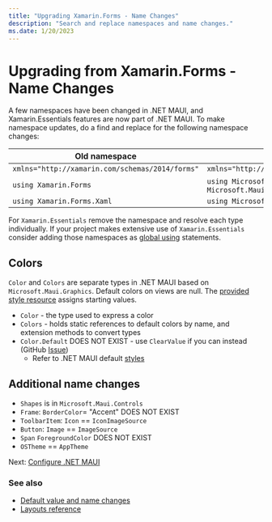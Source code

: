 ```yaml
---
title: "Upgrading Xamarin.Forms - Name Changes"
description: "Search and replace namespaces and name changes."
ms.date: 1/20/2023
---
```


# Upgrading from Xamarin.Forms - Name Changes

A few namespaces have been changed in .NET MAUI, and Xamarin.Essentials features are now part of .NET MAUI. To make namespace updates, do a find and replace for the following namespace changes:

  | Old namespace | New namespace |
  | --- | --- |
  | `xmlns="http://xamarin.com/schemas/2014/forms"` | `xmlns="http://schemas.microsoft.com/dotnet/2021/maui"` |
  | `using Xamarin.Forms` | `using Microsoft.Maui` **AND** `using Microsoft.Maui.Controls` |
  | `using Xamarin.Forms.Xaml` | `using Microsoft.Maui.Controls.Xaml` |

For `Xamarin.Essentials` remove the namespace and resolve each type individually. If your project makes extensive use of `Xamarin.Essentials` consider adding those namespaces as [global using](https://learn.microsoft.com/dotnet/csharp/language-reference/keywords/using-directive) statements.

## Colors

`Color` and `Colors` are separate types in .NET MAUI based on `Microsoft.Maui.Graphics`. Default colors on views are null. The [provided style resource](https://github.com/dotnet/maui/tree/main/src/Templates/src/templates/maui-mobile/Resources/Styles) assigns starting values.

* `Color` - the type used to express a color
* `Colors` - holds static references to default colors by name, and extension methods to convert types
* `Color.Default` DOES NOT EXIST - use `ClearValue` if you can instead (GitHub [Issue](https://github.com/dotnet/upgrade-assistant/issues/592))
  * Refer to .NET MAUI default [styles](https://github.com/dotnet/maui/tree/main/src/Templates/src/templates/maui-mobile/Resources/Styles) 

## Additional name changes

- `Shapes` is in `Microsoft.Maui.Controls`
- `Frame`: `BorderColor`= "Accent" DOES NOT EXIST
- `ToolbarItem`: `Icon` == `IconImageSource`
- `Button`: `Image` == `ImageSource`
- `Span` `ForegroundColor` DOES NOT EXIST
- `OSTheme` == `AppTheme`

Next: [Configure .NET MAUI](forms-configuremaui.md)

### See also

* [Default value and name changes](defaults.md)
* [Layouts reference](layout-reference.md)